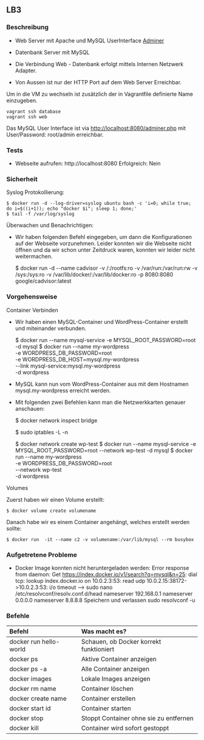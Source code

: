 ﻿LB3
----------------------
	
### Beschreibung

* Web Server mit Apache und MySQL UserInterface [Adminer](https://www.adminer.org/)
* Datenbank Server mit MySQL

* Die Verbindung Web - Datenbank erfolgt mittels Internen Netzwerk Adapter.
* Von Aussen ist nur der HTTP Port auf dem Web Server Erreichbar.

Um in die VM zu wechseln ist zusätzlich der in Vagrantfile definierte Name einzugeben.

	vagrant ssh database
	vagrant ssh web

Das MySQL User Interface ist via [http://localhost:8080/adminer.php](http://localhost:8080/adminer.php) mit User/Password: root/admin erreichbar.

### Tests

* Webseite aufrufen: http://localhost:8080
  Erfolgreich: Nein


### Sicherheit

Syslog Protokollierung:

    $ docker run -d --log-driver=syslog ubuntu bash -c 'i=0; while true; do i=$((i+1)); echo "docker $i"; sleep 1; done;'
    $ tail -f /var/log/syslog


Überwachen und Benachrichtigen:

 * Wir haben folgenden Befehl eingegeben, um dann die Konfigurationen auf der Webseite vorzunehmen. Leider konnten wir die Webseite nicht öffnen und da wir schon unter Zeitdruck waren, konnten wir leider nicht weitermachen.

    $ docker run -d --name cadvisor -v /:/rootfs:ro -v /var/run:/var/run:rw -v /sys:/sys:ro -v /var/lib/docker/:/var/lib/docker:ro -p 8080:8080 google/cadvisor:latest


### Vorgehensweise

Container Verbinden

 * Wir haben einen MySQL-Container und WordPress-Container erstellt und miteinander verbunden.

	$ docker run --name mysql-service -e MYSQL_ROOT_PASSWORD=root -d mysql
	$ docker run --name my-wordpress \
	   -e WORDPRESS_DB_PASSWORD=root \
	   -e WORDPRESS_DB_HOST=mysql.my-wordpress \
	   --link mysql-service:mysql.my-wordpress \
	   -d wordpress

 * MySQL kann nun vom WordPress-Container aus mit dem Hostnamen mysql.my-wordpress erreicht werden.

 * Mit folgenden zwei Befehlen kann man die Netzwerkkarten genauer anschauen:

	$ docker network inspect bridge

	$ sudo iptables -L -n

	$ docker network create wp-test
	$ docker run --name mysql-service -e MYSQL_ROOT_PASSWORD=root --network
	   wp-test -d mysql
	$ docker run --name my-wordpress \
 	  -e WORDPRESS_DB_PASSWORD=root \
 	  --network wp-test \
 	  -d wordpress


Volumes

Zuerst haben wir einen Volume erstellt:

    $ docker volume create volumename

Danach habe wir es einem Container angehängt, welches erstellt werden sollte:

    $ docker run  -it --name c2 -v volumename:/var/lib/mysql --rm busybox

### Aufgetretene Probleme

* Docker Image konnten nicht heruntergeladen werden: Error response from daemon: Get https://index.docker.io/v1/search?q=mysql&n=25: dial tcp: lookup index.docker.io on 10.0.2.3:53: read udp 10.0.2.15:38172->10.0.2.3:53: i/o timeout
  --> 
	sudo nano /etc/resolvconf/resolv.conf.d/head
	nameserver 192.168.0.1 
	nameserver 0.0.0.0
	nameserver 8.8.8.8
Speichern und verlassen
	sudo resolvconf -u

### Befehle

|       Befehl            |          Was macht es?                     |
| :---------------------- | :------------------------------            |
| docker run hello-world  | Schauen, ob Docker korrekt funktioniert    |
| docker ps               | Aktive Container anzeigen                  |
| docker ps -a            | Alle Container anzeigen                    |
| docker images           | Lokale Images anzeigen                     |
| docker rm name          | Container löschen                          |
| docker create name      | Container erstellen                        |
| docker start id         | Container starten                          |
| docker stop             | Stoppt Container ohne sie zu entfernen     |
| docker kill             | Container wird sofort gestoppt             |
